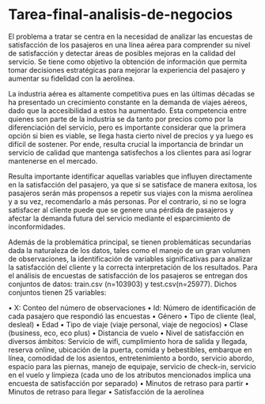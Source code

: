 # Tarea-final-analisis-de-negocios
El problema a tratar se centra en la necesidad de analizar las encuestas de satisfacción de los pasajeros en una línea aérea para comprender su nivel de satisfacción y detectar áreas de posibles mejoras en la calidad del servicio. Se tiene como objetivo la obtención de información que permita tomar decisiones estratégicas para mejorar la experiencia del pasajero y aumentar su fidelidad con la aerolínea.

La industria aérea es altamente competitiva pues en las últimas décadas se ha presentado un crecimiento constante en la demanda de viajes aéreos, dado que la accesibilidad a estos ha aumentado. Esta competencia entre quienes son parte de la industria se da tanto por precios como por la diferenciación del servicio, pero es importante considerar que la primera opción si bien es viable, se llega hasta cierto nivel de precios y ya luego es difícil de sostener. Por ende, resulta crucial la importancia de brindar un servicio de calidad que mantenga satisfechos a los clientes para así lograr mantenerse en el mercado. 

Resulta importante identificar aquellas variables que influyen directamente en la satisfacción del pasajero, ya que si se satisface de manera exitosa, los pasajeros serán más propensos a repetir sus viajes con la misma aerolínea y a su vez, recomendarlo a más personas. Por el contrario, si no se logra satisfacer al cliente puede que se genere una pérdida de pasajeros y afectar la demanda futura del servicio mediante el esparcimiento de inconformidades.

Además de la problemática principal, se tienen problemáticas secundarias dada la naturaleza de los datos, tales como el manejo de un gran volumen de observaciones, la identificación de variables significativas para analizar la satisfacción del cliente y la correcta interpretación de los resultados. 
Para el análisis de encuestas de satisfacción de los pasajeros se entregan dos conjuntos de datos: train.csv (n=103903) y test.csv(n=25977). Dichos conjuntos tienen 25 variables: 

•	X: Conteo del número de observaciones
•	Id: Número de identificación de cada pasajero que respondió las encuestas
•	Género
•	Tipo de cliente (leal, desleal)
•	Edad
•	Tipo de viaje (viaje personal, viaje de negocios)
•	Clase (business, eco, eco plus)
•	Distancia de vuelo
•	Nivel de satisfacción en diversos ámbitos: Servicio de wifi, cumplimiento hora de salida y llegada, reserva online, ubicación de la puerta, comida y bebestibles, embarque en línea, comodidad de los asientos, entretenimiento a bordo, servicio abordo, espacio para las piernas, manejo de equipaje, servicio de check-in, servicio en el vuelo y limpieza (cada uno de los atributos mencionados implica una encuesta de satisfacción por separado)
•	Minutos de retraso para partir
•	Minutos de retraso para llegar
•	Satisfacción de la aerolínea
